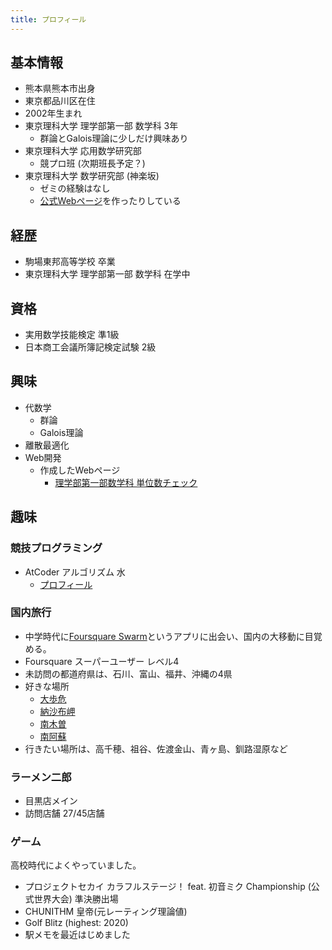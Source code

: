 ```yaml
---
title: プロフィール
---
```


## 基本情報
- 熊本県熊本市出身
- 東京都品川区在住
- 2002年生まれ
- 東京理科大学 理学部第一部 数学科 3年
  - 群論とGalois理論に少しだけ興味あり
- 東京理科大学 応用数学研究部
  - 競プロ班 (次期班長予定？)
- 東京理科大学 数学研究部 (神楽坂)
  - ゼミの経験はなし
  - [公式Webページ](https://tus1mathclub.github.io/suken/index.html)を作ったりしている

## 経歴
- 駒場東邦高等学校 卒業
- 東京理科大学 理学部第一部 数学科 在学中

## 資格
- 実用数学技能検定 準1級
- 日本商工会議所簿記検定試験 2級

## 興味
- 代数学
  - 群論
  - Galois理論
- 離散最適化 
- Web開発
  - 作成したWebページ
    - [理学部第一部数学科 単位数チェック](https://m1ffyz.github.io/S_credits_check/)

## 趣味

### 競技プログラミング
- AtCoder アルゴリズム 水
  - [プロフィール](https://atcoder.jp/users/m1ffyz)

### 国内旅行
- 中学時代に[Foursquare Swarm](https://ja.swarmapp.com/)というアプリに出会い、国内の大移動に目覚める。
- Foursquare スーパーユーザー レベル4
- 未訪問の都道府県は、石川、富山、福井、沖縄の4県
- 好きな場所
  - [大歩危](https://miyoshi-tourism.jp/spot/oobokekyo-kobokekyo/)
  - [納沙布岬](https://www.visit-hokkaido.jp/spot/detail_10142.html)
  - [南木曽](https://nagiso.jp/)
  - [南阿蘇](https://minamiaso.info/)
- 行きたい場所は、高千穂、祖谷、佐渡金山、青ヶ島、釧路湿原など

### ラーメン二郎
- 目黒店メイン
- 訪問店舗 27/45店舗

### ゲーム
高校時代によくやっていました。
- プロジェクトセカイ カラフルステージ！ feat. 初音ミク Championship (公式世界大会) 準決勝出場
- CHUNITHM 皇帝(元レーティング理論値)
- Golf Blitz (highest: 2020)
- 駅メモを最近はじめました
